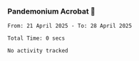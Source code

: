 ### Pandemonium Acrobat 🤸

<!--START_SECTION:waka-->

```all_time
From: 21 April 2025 - To: 28 April 2025

Total Time: 0 secs

No activity tracked
```

<!--END_SECTION:waka-->
